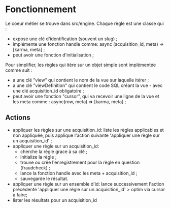 # Fonctionnement

Le coeur métier se trouve dans src/engine. Chaque règle est une classe qui :

- expose une clé d'identification (souvent un slug) ;
- implémente une fonction handle comme: async (acquisition_id, meta) => [karma, meta] ;
- peut avoir une fonction d'initialisation ;

Pour simplifier, les règles qui itère sur un objet simple sont implémentée comme suit :

- a une clé "view" qui contient le nom de la vue sur laquelle itérer ;
- a une clé "viewDefinition" qui contient le code SQL créant la vue - avec une clé acquisition_id obligatoire ;
- peut avoir une fonction "cursor", qui va recevoir une ligne de la vue et les meta comme : async(row, meta) => [karma, meta] ;

## Actions

- appliquer les règles sur une acquisition_id: liste les règles applicables et non appliquée, puis applique l'action suivante 'appliquer une règle sur un acquisition_id' ;
- appliquer une règle sur un acquisition_id:
  - cherche la règle grace à sa clé ;
  - initialize la règle ;
  - trouve ou crée l'enregistrement pour la règle en question (fraudcheck) ;
  - lance la fonction handle avec les meta + acquisition_id ;
  - sauvegarde le résultat.
- appliquer une règle sur un ensemble d'id: lance successivement l'action précédente 'appliquer une règle sur un acquisition_id' > optim via cursor à faire;
- lister les résultats pour un acquisition_id
